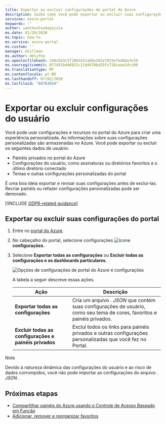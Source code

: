 ```yaml
---
title: Exportar ou excluir configurações de portal do Azure
description: Saiba como você pode exportar ou excluir suas configurações de usuário, painéis particulares e configurações personalizadas no portal do Azure.
services: azure-portal
keywords: ''
author: santhoshsomayajula
ms.date: 01/29/2020
ms.topic: how-to
ms.service: azure-portal
ms.custom: ''
manager: mtillman
ms.author: mblythe
ms.openlocfilehash: 248c643c5f1865451abbe201e7033efedb8a7e39
ms.sourcegitcommit: 877491bd46921c11dd478bd25fc718ceee2dcc08
ms.translationtype: MT
ms.contentlocale: pt-BR
ms.lasthandoff: 07/02/2020
ms.locfileid: "84763934"
---
```

# <a name="export-or-delete-user-settings"></a>Exportar ou excluir configurações do usuário

Você pode usar configurações e recursos no portal do Azure para criar uma experiência personalizada. As informações sobre suas configurações personalizadas são armazenadas no Azure. Você pode exportar ou excluir os seguintes dados de usuário:

* Painéis privados no portal do Azure
* Configurações do usuário, como assinaturas ou diretórios favoritos e o último diretório conectado
* Temas e outras configurações personalizadas do portal

É uma boa ideia exportar e revisar suas configurações antes de excluí-las. Recriar painéis ou refazer configurações personalizadas pode ser demorado.

[!INCLUDE [GDPR-related guidance](../../includes/gdpr-intro-sentence.md)]

## <a name="export-or-delete-your-portal-settings"></a>Exportar ou excluir suas configurações do portal

1. Entre no [portal do Azure](https://portal.azure.com).

1. No cabeçalho do portal, selecione configurações ![ ícone ](media/azure-portal-export-delete-settings/settings-icon.png) **configurações**.

1. Selecione **Exportar todas as configurações** ou **Excluir todas as configurações e os dashboards particulares**.

    ![Opções de configurações de portal do Azure e configurações](media/azure-portal-export-delete-settings/azure-portal-settings-with-export-delete.png)

      A tabela a seguir descreve essas ações.

      | Ação | Descrição |
      | --- | --- |
      | **Exportar todas as configurações** | Cria um arquivo *. JSON* que contém suas configurações de usuário, como seu tema de cores, favoritos e painéis privados.|
      | **Excluir todas as configurações e painéis privados** | Exclui todos os links para painéis privados e outras configurações personalizadas que você fez no Portal. |

> [!NOTE]
> Devido à natureza dinâmica das configurações do usuário e ao risco de dados corrompidos, você não pode importar as configurações do arquivo *. JSON* .
>
>

## <a name="next-steps"></a>Próximas etapas

* [Compartilhar painéis do Azure usando o Controle de Acesso Baseado em Função](azure-portal-dashboard-share-access.md)
* [Adicionar, remover e reorganizar favoritos](azure-portal-add-remove-sort-favorites.md)
